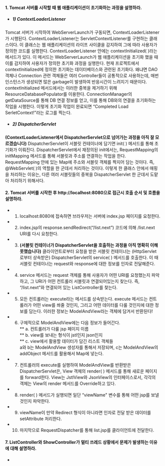 #### 1. Tomcat 서버를 시작할 때 웹 애플리케이션이 초기화하는 과정을 설명하라.
* ##### 1) ContextLoaderListener
Tomcat 서버가 시작하여 WebServerLaunch가 구동되면, ContextLoaderListener가 시행된다.
ContextLoaderListener는 ServletContextListener를 구현하는 클래스이다. 이 클래스는 웹 애플리케이션의 라이프 사이클을 감지하여 그에 따라 사용자가 정의한 코드를 실행한다. ContextLoaderListener 안에는 contextInitialized( )라는 메서드가 있다. 이 메서드는 WebServerLaunch가 웹 애플리케이션을 초기화 했을 때 이를 감지하여 사용자가 정의한 초기화 과정을 실행한다. 현재 프로젝트에서 contextInitialized에 정의한 초기화는 데이터베이스와 관련된 초기화다. 왜냐면 DAO 객체나 Connection 관련 객체들은 여러 Controller들이 공통적으로 사용하는데, 매번 인스턴스가 생성되면 많은 garbage이 발생하여 반응시간이 느려지기 때문이다. contextInitialized 메서드에서는 이러한 중복을 제거하기 위해 ResourceDatabasePopulator를 이용한다. ConnectionManager의 getDataSource를 통해 DB 연결 정보를 얻고, 이를 통해 DB와의 연결을 초기화하는 작업을 시행한다. 이렇게 초기화 작업이 완료되면 “Completed Load SerletContext!”라는 로그를 찍는다.

* ##### 2) DispatcherServlet
<B>(ContextLoaderListener에서 DispatcherServlet으로 넘어가는 과정을 아직 잘 모르겠습니다)</B> DispatcherServlet이 서블릿 컨테이너에 담기면 init( ) 메서드를 통해 초기화가 이뤄진다. DispatcherServlet에서 재정의된 init에서는, RequestMapping의 initMapping 메서드를 통해 서블릿과 주소를 연결하는 작업을 한다. RequestMapping 안에 있는 Map에 주소와 서블릿 객체를 짝지어 담는 것이다. 즉, @WebServlet( )의 역할을 한 군데서 처리하는 것이다. 이렇게 한 클래스 안에서 매핑을 처리하는 이유는, 다른 여러 서블릿들의 중복을 DispatcherServlet 한 군데서 도맡아 처리하기 위해서다.


#### 2. Tomcat 서버를 시작한 후 http://localhost:8080으로 접근시 호출 순서 및 흐름을 설명하라.
* 1) localhost:8080에 접속하면 브라우저는 서버에 index.jsp 페이지를 요청한다.
* 2) index.jsp의 response.sendRedirect(“/list.next”) 코드에 의해 /list.next URI를 다시 요청한다.
* 3) <B>(서블릿 컨테이너가 DispatcherServlet을 호출하는 과정을 아직 명확히 이해 못했습니다)</B> 클라이언트로부터 요청을 받은 서블릿 컨테이너는 (HttpServlet로부터 상속받은) DispatcherServlet의 service( ) 메서드를 호출한다. 이 때 서블릿 컨테이너는 request와 response에 대한 정보를 인자로 전달해준다. 
* 4) service 메서드는 request 객체를 통해 사용자가 어떤 URI를 요청했는지 파악하고, 그 URI가 어떤 컨트롤러 서블릿과 연결되어있는지 찾는다. 즉, “/list.next”와 연결되어 있는 ListController를 찾는다.
* 5) 모든 컨트롤러는 execute라는 메서드를 상속받는다. execute 메서드는 컨트롤러가 어떤 view를 쏴줄 것인지, 그리고 어떤 데이터를 다룰 것인지에 대한 정보를 담는다. 이러한 정보는 ModelAndView라는 객체에 담겨서 반환된다! 
* 6) 구체적으로 ModelAndView에는 다음 정보가 들어간다. 
<BR>** a. 컨트롤러가 다룰 jsp 페이지 이름
<BR>** b. view를 보내는 형식이 jstl인지 json인지
<BR>** c. view에서 활용할 데이터가 담긴 리스트 객체들 
<BR>a와 b는 ModelAndView 생성자를 통해서 저장되며, c는 ModelAndView의 addObject 메서드를 활용해서 Map에 넣는다.
* 7) 컨트롤러의 execute를 실행하여 ModelAndView를 반환받은 DispatcherServlet은, View 객체의 render( ) 메서드를 통해 새로운 페이지를 forward한다. View는 JstlView와 JsonView의 인터페이스로서, 각각의 객체는 View의 render 메서드를 Override하고 있다. 
* 8) render( ) 메서드가 실행되면 일단 “viewName" 변수를 통해 어떤 jsp를 보낼 것인지 파악한다. 
* 9) viewName이 만약 Redirect 형식이 아니라면 인자로 전달 받은 데이터를 setAttribute 처리한다. 
* 10) 마지막으로 RequestDispatcher를 통해 list.jsp를 클라이언트에 전달한다.

#### 7. ListController와 ShowController가 멀티 쓰레드 상황에서 문제가 발생하는 이유에 대해 설명하라.
* 


